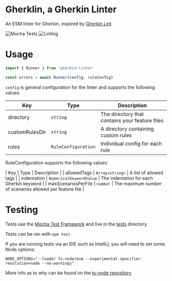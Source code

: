 # Gherklin, a Gherkin Linter

An ESM linter for Gherkin, inspired by [Gherkin Lint](https://github.com/gherkin-lint/gherkin-lint)

![Mocha Tests](https://github.com/cjmarkham/gherkin-lint/actions/workflows/tests.yml/badge.svg)
![Linting](https://github.com/cjmarkham/gherkin-lint/actions/workflows/linting.yml/badge.svg)

# Usage

```typescript
import { Runner } from 'gherkin-linter'

const errors = await Runner(config, ruleConfig)
```

`config` is general configuration for the linter and supports the following values:

| Key                 | Type                    | Description                                              |
|---------------------|-------------------------|----------------------------------------------------------|
| directory           | `string`                | The directory that contains your feature files           |
| customRulesDir      | `string`                | A directory containing custom rules                      |
| rules               | `RuleConfiguration`     | Individual config for each rule                          |

RuleConfiguration supports the following values:

| Key                 | Type                    | Description                                              |
| allowedTags         | `Array<string>`         | A list of allowed tags                                   |
| indentation         | `NumericalKeywordValue` | The indentation for each Gherkin keyword                 |
| maxScenariosPerFile | `number`                | The maximum number of scenarios allowed per feature file |


# Testing

Tests use the [Mocha Test Framework](https://mochajs.org/) and live in the [tests](./tests) directory.

Tests can be ran with `npm test`.

If you are running tests via an IDE such as IntelliJ, you will need to set some Node options:

```shell
NODE_OPTIONS="--loader ts-node/esm --experimental-specifier-resolution=node --no-warnings"
```

More info as to why can be found on the [ts-node repository](https://github.com/TypeStrong/ts-node/issues/1007)
